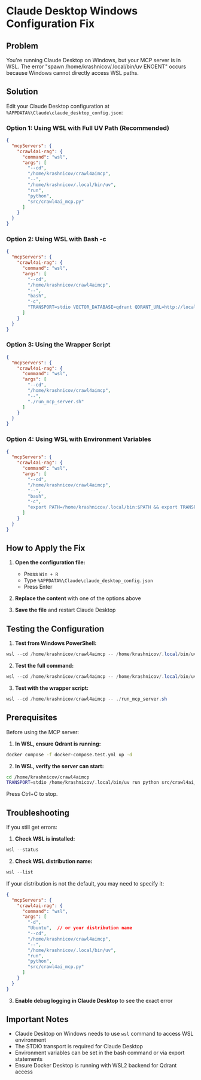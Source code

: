 # Claude Desktop Windows Configuration Fix

## Problem

You're running Claude Desktop on Windows, but your MCP server is in WSL. The error "spawn /home/krashnicov/.local/bin/uv ENOENT" occurs because Windows cannot directly access WSL paths.

## Solution

Edit your Claude Desktop configuration at `%APPDATA%\Claude\claude_desktop_config.json`:

### Option 1: Using WSL with Full UV Path (Recommended)

```json
{
  "mcpServers": {
    "crawl4ai-rag": {
      "command": "wsl",
      "args": [
        "--cd",
        "/home/krashnicov/crawl4aimcp",
        "--",
        "/home/krashnicov/.local/bin/uv",
        "run",
        "python",
        "src/crawl4ai_mcp.py"
      ]
    }
  }
}
```

### Option 2: Using WSL with Bash -c

```json
{
  "mcpServers": {
    "crawl4ai-rag": {
      "command": "wsl",
      "args": [
        "--cd",
        "/home/krashnicov/crawl4aimcp",
        "--",
        "bash",
        "-c",
        "TRANSPORT=stdio VECTOR_DATABASE=qdrant QDRANT_URL=http://localhost:6333 /home/krashnicov/.local/bin/uv run python src/crawl4ai_mcp.py"
      ]
    }
  }
}
```

### Option 3: Using the Wrapper Script

```json
{
  "mcpServers": {
    "crawl4ai-rag": {
      "command": "wsl",
      "args": [
        "--cd",
        "/home/krashnicov/crawl4aimcp",
        "--",
        "./run_mcp_server.sh"
      ]
    }
  }
}
```

### Option 4: Using WSL with Environment Variables

```json
{
  "mcpServers": {
    "crawl4ai-rag": {
      "command": "wsl",
      "args": [
        "--cd",
        "/home/krashnicov/crawl4aimcp",
        "--",
        "bash",
        "-c",
        "export PATH=/home/krashnicov/.local/bin:$PATH && export TRANSPORT=stdio && export VECTOR_DATABASE=qdrant && export QDRANT_URL=http://localhost:6333 && uv run python src/crawl4ai_mcp.py"
      ]
    }
  }
}
```

## How to Apply the Fix

1. **Open the configuration file:**
   - Press `Win + R`
   - Type `%APPDATA%\Claude\claude_desktop_config.json`
   - Press Enter

2. **Replace the content** with one of the options above

3. **Save the file** and restart Claude Desktop

## Testing the Configuration

1. **Test from Windows PowerShell:**

```powershell
wsl --cd /home/krashnicov/crawl4aimcp -- /home/krashnicov/.local/bin/uv --version
```

2. **Test the full command:**

```powershell
wsl --cd /home/krashnicov/crawl4aimcp -- /home/krashnicov/.local/bin/uv run python --version
```

3. **Test with the wrapper script:**

```powershell
wsl --cd /home/krashnicov/crawl4aimcp -- ./run_mcp_server.sh
```

## Prerequisites

Before using the MCP server:

1. **In WSL, ensure Qdrant is running:**

```bash
docker compose -f docker-compose.test.yml up -d
```

2. **In WSL, verify the server can start:**

```bash
cd /home/krashnicov/crawl4aimcp
TRANSPORT=stdio /home/krashnicov/.local/bin/uv run python src/crawl4ai_mcp.py
```

Press Ctrl+C to stop.

## Troubleshooting

If you still get errors:

1. **Check WSL is installed:**

```powershell
wsl --status
```

2. **Check WSL distribution name:**

```powershell
wsl --list
```

If your distribution is not the default, you may need to specify it:

```json
{
  "mcpServers": {
    "crawl4ai-rag": {
      "command": "wsl",
      "args": [
        "-d",
        "Ubuntu",  // or your distribution name
        "--cd",
        "/home/krashnicov/crawl4aimcp",
        "--",
        "/home/krashnicov/.local/bin/uv",
        "run",
        "python",
        "src/crawl4ai_mcp.py"
      ]
    }
  }
}
```

3. **Enable debug logging in Claude Desktop** to see the exact error

## Important Notes

- Claude Desktop on Windows needs to use `wsl` command to access WSL environment
- The STDIO transport is required for Claude Desktop
- Environment variables can be set in the bash command or via export statements
- Ensure Docker Desktop is running with WSL2 backend for Qdrant access
